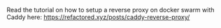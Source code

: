 Read the tutorial on how to setup a reverse proxy on docker swarm with Caddy here: https://refactored.xyz/posts/caddy-reverse-proxy/
